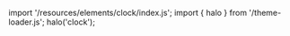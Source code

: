 <!--
type: template
name: clock
-->

import '/resources/elements/clock/index.js';
import { halo } from '/theme-loader.js';
halo('clock');
